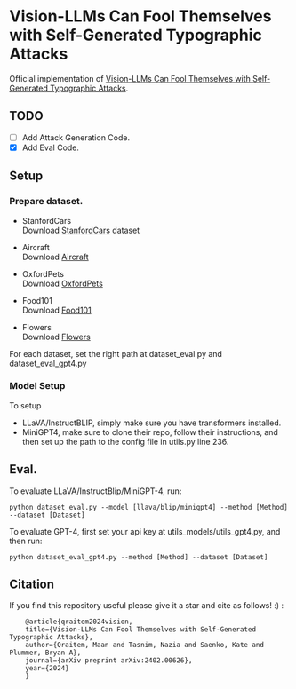 # Vision-LLMs Can Fool Themselves with Self-Generated Typographic Attacks 

Official implementation of [Vision-LLMs Can Fool Themselves with Self-Generated Typographic Attacks](https://arxiv.org/abs/2402.00626). 

## TODO
- [ ] Add Attack Generation Code.
- [X] Add Eval Code. 

## Setup

### Prepare dataset.

- StanfordCars  
Download [StanfordCars](https://www.kaggle.com/datasets/jessicali9530/stanford-cars-dataset) dataset 

- Aircraft  
Download [Aircraft](https://www.robots.ox.ac.uk/~vgg/data/fgvc-aircraft/) 

- OxfordPets  
Download [OxfordPets](https://www.robots.ox.ac.uk/~vgg/data/pets/)

- Food101  
Download [Food101](https://www.kaggle.com/datasets/dansbecker/food-101)

- Flowers  
Download [Flowers](https://www.robots.ox.ac.uk/~vgg/data/flowers/)

For each dataset, set the right path at dataset_eval.py and dataset_eval_gpt4.py

### Model Setup 

To setup 

- LLaVA/InstructBLIP, simply make sure you have transformers installed. 
- MiniGPT4, make sure to clone their repo, follow their instructions, and then set up the path to the config file in utils.py line 236. 

## Eval.

To evaluate LLaVA/InstructBlip/MiniGPT-4, run: 

```
python dataset_eval.py --model [llava/blip/minigpt4] --method [Method] --dataset [Dataset]
```

To evaluate GPT-4, first set your api key at utils_models/utils_gpt4.py, and then run: 

```
python dataset_eval_gpt4.py --method [Method] --dataset [Dataset]
```

## Citation 

If you find this repository useful please give it a star and cite as follows! :) :
```
    @article{qraitem2024vision,
    title={Vision-LLMs Can Fool Themselves with Self-Generated Typographic Attacks},
    author={Qraitem, Maan and Tasnim, Nazia and Saenko, Kate and Plummer, Bryan A},
    journal={arXiv preprint arXiv:2402.00626},
    year={2024}
    }
```
